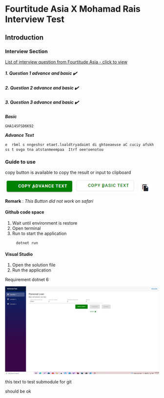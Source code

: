 # Fourtitude Asia X Mohamad Rais Interview Test

## Introduction



### Interview Section
[List of interview question from Fourtitude Asia - click to view ](/Asset/net-application.doc)


##### 1. Question 1 advance and basic :heavy_check_mark:

##### 2. Question 2 advance and basic  :heavy_check_mark:

##### 3. Question 3 advance and basic  :heavy_check_mark:

***Basic***
```textmate
GHA14SFSD6K92
```

***Advance Text***
```textmate
e  rbml s nngeshsr etaet.loaldtryadaimt di ghtoeaeuse aC cuciy afskh ss t ovgo tna atstanmeempaa  Itrf oee!oenotou
```

### Guide to use

copy button is available to copy the result or input to clipboard

![](Asset/copy-button.png)  ![](Asset/copy-button2.png) ![](Asset/copy-icon.png)

 **Remark** : *This Button did not work on safari*

#### Github code space
1. Wait until environment is restore
2. Open terminal
3. Run  to start the application

```bash 
     dotnet run 
  ```
#### Visual Studio
1. Open the solution file
2. Run the application
  
Requirement  dotnet 6

![](Asset/Preview.png)

 this text to test submodule for git

 should be ok
